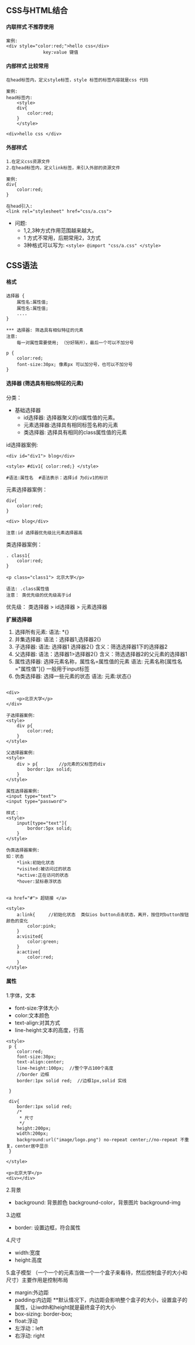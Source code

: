 ## CSS与HTML结合

#### 内联样式 不推荐使用
```
案例:
<div style="color:red;">hello css</div>
			  key:value 键值
```
#### 内部样式  比较常用
```
在head标签内，定义style标签，style 标签的标签内容就是css 代码

案例:
head标签内:
	<style>
	div{
		color:red;
	}
	</style>
	
<div>hello css </div>

```
#### 外部样式
```
1.在定义css资源文件
2.在head标签内，定义link标签，来引入外部的资源文件

案例:
div{
	color:red;
}

在head引入:
<link rel="stylesheet" href="css/a.css">

```

+ 问题: 
	+ 1,2,3种方式作用范围越来越大。
	+ 1 方式不常用，后期常用2，3方式
	+ 3种格式可以写为: `<style> @import "css/a.css" </style>`
	
	
	
## CSS语法

#### 格式
```
选择器 {
	属性名:属性值;
	属性名:属性值;
	....
}

*** 选择器: 筛选具有相似特征的元素
注意:
	每一对属性需要使用; （分好隔开），最后一个可以不加分号
	
p {
	color:red;
	font-size:30px; 像素px 可以加分号，也可以不加分号
}
```

#### 选择器  (筛选具有相似特征的元素)

分类：

+ 基础选择器
	+ id选择器: 选择器聚义的id属性值的元素。
	+ 元素选择器:选择具有相同标签名称的元素
	+ 类选择器: 选择具有相同的class属性值的元素
	
	
id选择器案例:

```
<div id="div1"> blog</div>

<style> #div1{ color:red;} </style>

#语法:属性名  #语法表示：选择id 为div1的标识
```

元素选择器案例：

```
div{
	color:red;
}

<div> blog</div>

注意:id 选择器优先级比元素选择器高

```

类选择器案例：

```
. class1{
	color:red;
}

<p class="class1"> 北京大学</p>

语法: .class属性值
注意： 类优先级的优先级高于id

```
优先级： 类选择器 > id选择器 > 元素选择器

**扩展选择器**

1. 选择所有元素:  语法: *{}
2. 并集选择器:  语法：选择器1,选择器2{}
3. 子选择器: 语法: 选择器1 选择器2{}  含义：筛选选择器1下的选择器2 
4. 父选择器: 语法：选择器1>选择器2{}  含义：筛选选择器2的父元素的选择器1
5. 属性选择器: 选择元素名称，属性名=属性值的元素 语法: 元素名称[属性名="属性值"]{}   一般用于input标签
6. 伪类选择器: 选择一些元素的状态 语法: 元素:状态{}

```

<div>
	<p>北京大学</p>
</div>

子选择器案例:
<style>
	div p{
		color:red;
	}
</style>

父选择器案例:
<style>
	div > p{		//p元素的父标签的div
		bordor:1px solid;
	}
</style>

```

```
属性选择器案例:
<input type="text"> 
<input type="password"> 

样式：
<style>
	input[type="text"]{
		bordor:5px solid;
	}
</style>

```

```
伪类选择器案例:
如：状态
	*link:初始化状态
	*visited:被访问过的状态
	*active:正在访问的状态
	*hover:鼠标悬浮状态
	
	
<a href="#"> 超链接 </a>

<style>
	a:link{		//初始化状态  类似ios button点击状态，离开，按住时button按钮颜色的变化
		color:pink;
	}
	a:visited{		
		color:green;
	}
	a:active{		
		color:red;
	}
</style>

```

#### 属性

1.字体，文本

+ font-size:字体大小
+ color:文本颜色
+ text-align:对其方式
+ line-height:文本的高度，行高

```
<style>
 p {
 	color:red;
 	font-size:30px;
 	text-align:center;
 	line-height:100px; 	//整个字占100个高度
 	//border 边框
 	border:1px solid red;  //边框1px,solid 实线
 	
 }
 
 div{
 	border:1px solid red; 
 	/*
 	 * 尺寸
 	 */
 	height:200px;
 	width:200px;
 	background:url("image/logo.png") no-repeat center;//no-repeat 不重复，center居中显示
 }
 
</style>

<p>北京大学</p>
<div></div>
```

2.背景

+ background: 背景颜色 background-color，背景图片 background-img

3.边框

+ border: 设置边框，符合属性

4.尺寸

+ width:宽度
+ height:高度

5.盒子模型  （一个一个的元素当做一个一个盒子来看待，然后控制盒子的大小和尺寸）主要作用是控制布局

+ margin:外边距
+ padding:内边距 **默认情况下，内边距会影响整个盒子的大小，设置盒子的属性，让iwdth和height就是最终盒子的大小
+ box-sizing: border-box;
+ float:浮动
+ 左浮动：left
+ 右浮动: right





























